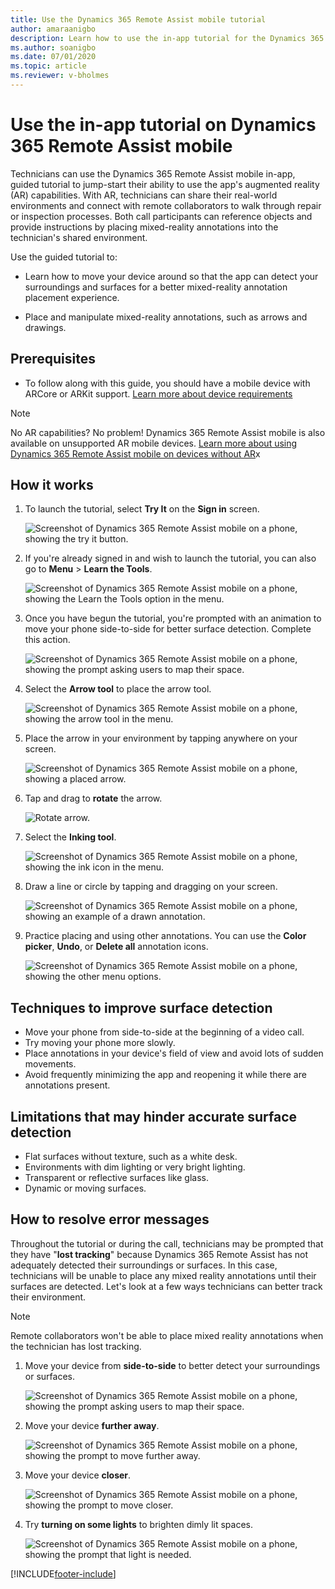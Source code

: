 ```yaml
---
title: Use the Dynamics 365 Remote Assist mobile tutorial
author: amaraanigbo
description: Learn how to use the in-app tutorial for the Dynamics 365 Remote Assist mobile app.
ms.author: soanigbo
ms.date: 07/01/2020
ms.topic: article
ms.reviewer: v-bholmes
---
```


# Use the in-app tutorial on Dynamics 365 Remote Assist mobile

Technicians can use the Dynamics 365 Remote Assist mobile in-app, guided tutorial to jump-start their ability to use the app's augmented reality (AR) capabilities. With AR, technicians can share their real-world environments and connect with remote collaborators to walk through repair or inspection processes. Both call participants can reference objects and provide instructions by placing mixed-reality annotations into the technician's shared environment.

Use the guided tutorial to:

- Learn how to move your device around so that the app can detect your surroundings and surfaces for a better mixed-reality annotation placement experience.

- Place and manipulate mixed-reality annotations, such as arrows and drawings.

## Prerequisites

- To follow along with this guide, you should have a mobile device with ARCore or ARKit support. [Learn more about device requirements](../requirements.md)

> [!Note]
> No AR capabilities? No problem! Dynamics 365 Remote Assist mobile is also available on unsupported AR mobile devices. [Learn more about using Dynamics 365 Remote Assist mobile on devices without AR](./calls-using-devices-without-AR.md)x

## How it works

1. To launch the tutorial, select **Try It** on the **Sign in** screen.

    ![Screenshot of Dynamics 365 Remote Assist mobile on a phone, showing the try it button.](./media/13.png "Try It")

2. If you're already signed in and wish to launch the tutorial, you can also go to **Menu** > **Learn the Tools**. 

    ![Screenshot of Dynamics 365 Remote Assist mobile on a phone, showing the Learn the Tools option in the menu.](./media/14b.png "Try Tools")

3. Once you have begun the tutorial, you're prompted with an animation to move your phone side-to-side for better surface detection. Complete this action. 

    ![Screenshot of Dynamics 365 Remote Assist mobile on a phone, showing the prompt asking users to map their space.](./media/15.png "Map Space")

4. Select the **Arrow tool** to place the arrow tool.

    ![Screenshot of Dynamics 365 Remote Assist mobile on a phone, showing the arrow tool in the menu.](./media/16.png "Select Arrow")

5. Place the arrow in your environment by tapping anywhere on your screen. 

    ![Screenshot of Dynamics 365 Remote Assist mobile on a phone, showing a placed arrow.](./media/17a.png "Place Arrow")

6. Tap and drag to **rotate** the arrow. 

    ![Rotate arrow.](./media/04.05-oobe.png)

7. Select the **Inking tool**.

    ![Screenshot of Dynamics 365 Remote Assist mobile on a phone, showing the ink icon in the menu.](./media/18.png "Select Ink")

8. Draw a line or circle by tapping and dragging on your screen. 

    ![Screenshot of Dynamics 365 Remote Assist mobile on a phone, showing an example of a drawn annotation.](./media/19b.png "Draw")

9. Practice placing and using other annotations. You can use the **Color picker**, **Undo**, or **Delete all** annotation icons. 

    ![Screenshot of Dynamics 365 Remote Assist mobile on a phone, showing the other menu options.](./media/20a.png "Other")

## Techniques to improve surface detection

- Move your phone from side-to-side at the beginning of a video call.
- Try moving your phone more slowly.
- Place annotations in your device's field of view and avoid lots of sudden movements.
- Avoid frequently minimizing the app and reopening it while there are annotations present.

## Limitations that may hinder accurate surface detection

- Flat surfaces without texture, such as a white desk.
- Environments with dim lighting or very bright lighting.
- Transparent or reflective surfaces like glass.
- Dynamic or moving surfaces.

## How to resolve error messages

Throughout the tutorial or during the call, technicians may be prompted that they have "**lost tracking**" because Dynamics 365 Remote Assist has not adequately detected their surroundings or surfaces. In this case, technicians will be unable to place any mixed reality annotations until their surfaces are detected. Let's look at a few ways technicians can better track their environment.

> [!NOTE]
> Remote collaborators won't be able to place mixed reality annotations when the technician has lost tracking.

1. Move your device from **side-to-side** to better detect your surroundings or surfaces.

    ![Screenshot of Dynamics 365 Remote Assist mobile on a phone, showing the prompt asking users to map their space.](./media/15.png "Map Space")

2. Move your device **further away**.

    ![Screenshot of Dynamics 365 Remote Assist mobile on a phone, showing the prompt to move further away.](./media/22.png "Far Away")

3. Move your device **closer**.

    ![Screenshot of Dynamics 365 Remote Assist mobile on a phone, showing the prompt to move closer.](./media/23.png "Closer")

4. Try **turning on some lights** to brighten dimly lit spaces.

    ![Screenshot of Dynamics 365 Remote Assist mobile on a phone, showing the prompt that light is needed.](./media/24.png "More light needed")


[!INCLUDE[footer-include](../../includes/footer-banner.md)]
